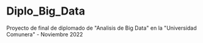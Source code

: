 # Diplo_Big_Data
Proyecto de final de diplomado de "Analisis de Big Data" en la "Universidad Comunera" - Noviembre 2022
